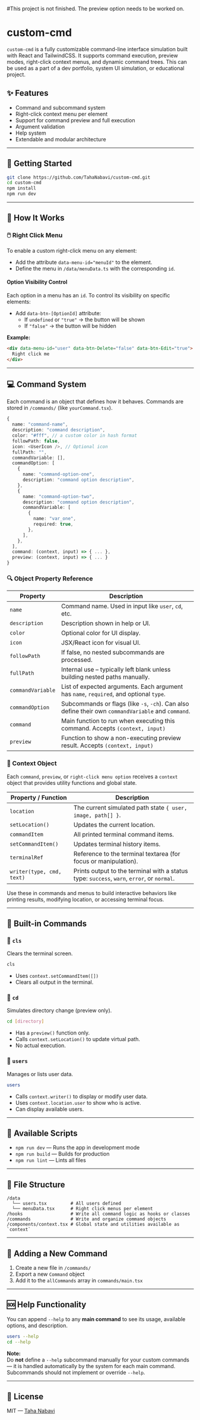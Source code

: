 #This project is not finished. The preview option needs to be worked on.

# custom-cmd

`custom-cmd` is a fully customizable command-line interface simulation built with React and TailwindCSS. It supports command execution, preview modes, right-click context menus, and dynamic command trees. This can be used as a part of a dev portfolio, system UI simulation, or educational project.

## ✨ Features

- Command and subcommand system
- Right-click context menu per element
- Support for command preview and full execution
- Argument validation
- Help system
- Extendable and modular architecture

---

## 🚀 Getting Started

```bash
git clone https://github.com/TahaNabavi/custom-cmd.git
cd custom-cmd
npm install
npm run dev
```

---

## 🧠 How It Works

### 🖱️ Right Click Menu

To enable a custom right-click menu on any element:

- Add the attribute `data-menu-id="menuId"` to the element.
- Define the menu in `/data/menuData.ts` with the corresponding `id`.

#### Option Visibility Control

Each option in a menu has an `id`. To control its visibility on specific elements:

- Add `data-btn-[OptionId]` attribute:
  - If `undefined` or `"true"` → the button will be shown
  - If `"false"` → the button will be hidden

**Example:**

```html
<div data-menu-id="user" data-btn-Delete="false" data-btn-Edit="true">
  Right click me
</div>
```

---

## 💻 Command System

Each command is an object that defines how it behaves. Commands are stored in `/commands/` (like `yourCommand.tsx`).

```ts
{
  name: "command-name",
  description: "command description",
  color: "#fff", // a custom color in hash format
  followPath: false,
  icon: <UserIcon />, // Optional icon
  fullPath: "",
  commandVariable: [],
  commandOption: [
    {
      name: "command-option-one",
      description: "command option description",
    },
    {
      name: "command-option-two",
      description: "command option description",
      commandVariable: [
        {
          name: "var_one",
          required: true,
        },
      ],
    },
  ],
  command: (context, input) => { ... },
  preview: (context, input) => { ... }
}
```

### 🔍 Object Property Reference

| Property          | Description                                                                                         |
| ----------------- | --------------------------------------------------------------------------------------------------- |
| `name`            | Command name. Used in input like `user`, `cd`, etc.                                                 |
| `description`     | Description shown in help or UI.                                                                    |
| `color`           | Optional color for UI display.                                                                      |
| `icon`            | JSX/React icon for visual UI.                                                                       |
| `followPath`      | If false, no nested subcommands are processed.                                                      |
| `fullPath`        | Internal use – typically left blank unless building nested paths manually.                          |
| `commandVariable` | List of expected arguments. Each argument has `name`, `required`, and optional `type`.              |
| `commandOption`   | Subcommands or flags (like `-s`, `-ch`). Can also define their own `commandVariable` and `command`. |
| `command`         | Main function to run when executing this command. Accepts `(context, input)`                        |
| `preview`         | Function to show a non-executing preview result. Accepts `(context, input)`                         |

### 🧠 Context Object

Each `command`, `preview`, or `right-click menu option` receives a `context` object that provides utility functions and global state.

| Property / Function       | Description                                                                                |
| ------------------------- | ------------------------------------------------------------------------------------------ |
| `location`                | The current simulated path state `{ user, image, path[] }`.                                |
| `setLocation()`           | Updates the current location.                                                              |
| `commandItem`             | All printed terminal command items.                                                        |
| `setCommandItem()`        | Updates terminal history items.                                                            |
| `terminalRef`             | Reference to the terminal textarea (for focus or manipulation).                            |
| `writer(type, cmd, text)` | Prints output to the terminal with a status type: `success`, `warn`, `error`, or `normal`. |

Use these in commands and menus to build interactive behaviors like printing results, modifying location, or accessing terminal focus.

---

## 📂 Built-in Commands

### 🔹 `cls`

Clears the terminal screen.

```bash
cls
```

- Uses `context.setCommandItem([])`
- Clears all output in the terminal.

### 🔹 `cd`

Simulates directory change (preview only).

```bash
cd [directory]
```

- Has a `preview()` function only.
- Calls `context.setLocation()` to update virtual path.
- No actual execution.

### 🔹 `users`

Manages or lists user data.

```bash
users
```

- Calls `context.writer()` to display or modify user data.
- Uses `context.location.user` to show who is active.
- Can display available users.

---

## 🧪 Available Scripts

- `npm run dev` — Runs the app in development mode
- `npm run build` — Builds for production
- `npm run lint` — Lints all files

---

## 📁 File Structure

```
/data
  └── users.tsx         # All users defined
  └── menuData.tsx      # Right click menus per element
/hooks                  # Write all command logic as hooks or classes
/commands               # Write and organize command objects
/components/context.tsx # Global state and utilities available as `context`
```

---

## 🧩 Adding a New Command

1. Create a new file in `/commands/`
2. Export a new `Command` object
3. Add it to the `allCommands` array in `commands/main.tsx`

---

## 🆘 Help Functionality

You can append `--help` to any **main command** to see its usage, available options, and description.

```bash
users --help
cd --help
```

**Note:**  
Do **not** define a `--help` subcommand manually for your custom commands — it is handled automatically by the system for each main command. Subcommands should not implement or override `--help`.

---

## 📜 License

MIT — [Taha Nabavi](https://github.com/TahaNabavi)
